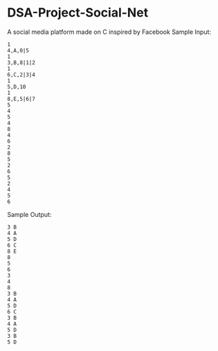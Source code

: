 # DSA-Project-Social-Net
A social media platform made on C inspired by Facebook
Sample Input:
```
1
4,A,0|5
1
3,B,8|1|2
1
6,C,2|3|4
1
5,D,10
1
8,E,5|6|7
5
4
5
4
8
4
6
2
8
5
2
6
5
2
4
5
6
```
Sample Output:
```
3 B
4 A
5 D
6 C
8 E
8
5
6
3
4
8
3 B
4 A
5 D
6 C
3 B
4 A
5 D
3 B
5 D
```
